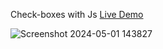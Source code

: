 Check-boxes with Js [Live Demo](https://davit2605.github.io/Check-boxes/)

![Screenshot 2024-05-01 143827](https://github.com/Davit2605/Davit2605.github.io/assets/125227660/0c1ba0db-f4cd-4c82-be5b-7798d612d143)

